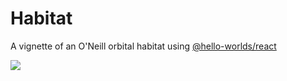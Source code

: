 # Habitat

A vignette of an O'Neill orbital habitat using
[@hello-worlds/react](https://github.com/kenjinp/hello-worlds)

<img src="example.png">
